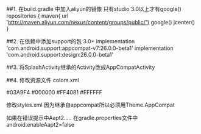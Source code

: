##1. 在build.gradle 中加入aliyun的镜像
    只有studio 3.0以上才有google()
    repositories {
        maven{ url 'http://maven.aliyun.com/nexus/content/groups/public/'}
        google()
        jcenter()
    }

##2. 在依赖中添加support的包
    3.0+
    implementation 'com.android.support:appcompat-v7:26.0.0-beta1'
    implementation 'com.android.support:design:26.0.0-beta1'

##3. 将SplashActivity继承的Activity改成AppCompatActivity

##4. 修改资源文件
   colors.xml

   <resources>
        <color name="colorPrimary">#03A9F4</color>
        <color name="colorPrimaryDark">#000000</color>
        <color name="colorAccent">#FF4081</color>
        <color name="colorWhite">#FFFFFF</color>
    </resources>

   修改styles.xml
   因为继承自appcompat所以必须用Theme.AppCompat
       <!-- Base application theme. -->
    <style name="BaseAppTheme" parent="Theme.AppCompat.Light">
        <!-- Customize your theme here. -->
        <item name="colorPrimary">@color/colorPrimary</item>
        <item name="colorPrimaryDark">@color/colorPrimaryDark</item>
        <item name="colorAccent">@color/colorAccent</item>
        <item name="colorControlNormal">@color/colorWhite</item>
        <item name="android:textColorPrimary">@color/colorWhite</item>
    </style>
   
   如果在错误提示中Aapt2.....
   在gradle.properties文件中
   android.enableAapt2=false